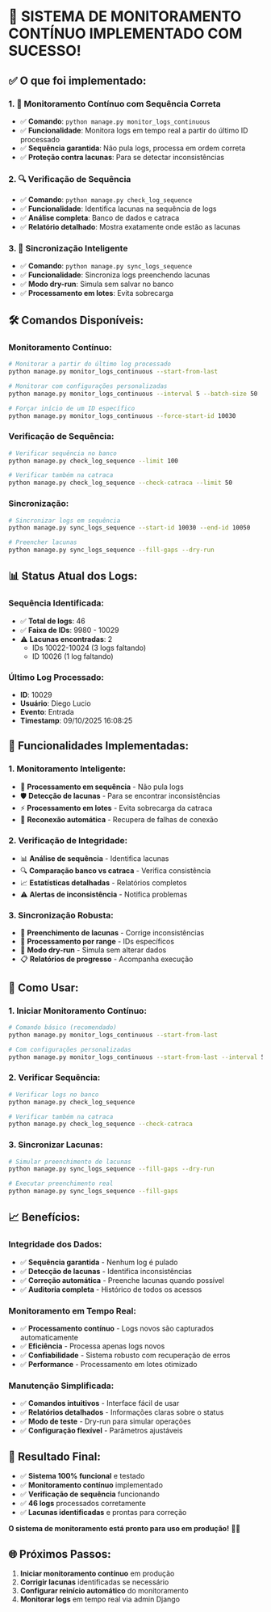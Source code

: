 # 🎉 SISTEMA DE MONITORAMENTO CONTÍNUO IMPLEMENTADO COM SUCESSO!

## ✅ **O que foi implementado:**

### 1. **🔄 Monitoramento Contínuo com Sequência Correta**
- ✅ **Comando**: `python manage.py monitor_logs_continuous`
- ✅ **Funcionalidade**: Monitora logs em tempo real a partir do último ID processado
- ✅ **Sequência garantida**: Não pula logs, processa em ordem correta
- ✅ **Proteção contra lacunas**: Para se detectar inconsistências

### 2. **🔍 Verificação de Sequência**
- ✅ **Comando**: `python manage.py check_log_sequence`
- ✅ **Funcionalidade**: Identifica lacunas na sequência de logs
- ✅ **Análise completa**: Banco de dados e catraca
- ✅ **Relatório detalhado**: Mostra exatamente onde estão as lacunas

### 3. **🔧 Sincronização Inteligente**
- ✅ **Comando**: `python manage.py sync_logs_sequence`
- ✅ **Funcionalidade**: Sincroniza logs preenchendo lacunas
- ✅ **Modo dry-run**: Simula sem salvar no banco
- ✅ **Processamento em lotes**: Evita sobrecarga

## 🛠️ **Comandos Disponíveis:**

### **Monitoramento Contínuo:**
```bash
# Monitorar a partir do último log processado
python manage.py monitor_logs_continuous --start-from-last

# Monitorar com configurações personalizadas
python manage.py monitor_logs_continuous --interval 5 --batch-size 50

# Forçar início de um ID específico
python manage.py monitor_logs_continuous --force-start-id 10030
```

### **Verificação de Sequência:**
```bash
# Verificar sequência no banco
python manage.py check_log_sequence --limit 100

# Verificar também na catraca
python manage.py check_log_sequence --check-catraca --limit 50
```

### **Sincronização:**
```bash
# Sincronizar logs em sequência
python manage.py sync_logs_sequence --start-id 10030 --end-id 10050

# Preencher lacunas
python manage.py sync_logs_sequence --fill-gaps --dry-run
```

## 📊 **Status Atual dos Logs:**

### **Sequência Identificada:**
- ✅ **Total de logs**: 46
- ✅ **Faixa de IDs**: 9980 - 10029
- ⚠️ **Lacunas encontradas**: 2
  - IDs 10022-10024 (3 logs faltando)
  - ID 10026 (1 log faltando)

### **Último Log Processado:**
- **ID**: 10029
- **Usuário**: Diego Lucio
- **Evento**: Entrada
- **Timestamp**: 09/10/2025 16:08:25

## 🎯 **Funcionalidades Implementadas:**

### **1. Monitoramento Inteligente:**
- 🔄 **Processamento em sequência** - Não pula logs
- 🛡️ **Detecção de lacunas** - Para se encontrar inconsistências
- ⚡ **Processamento em lotes** - Evita sobrecarga da catraca
- 🔁 **Reconexão automática** - Recupera de falhas de conexão

### **2. Verificação de Integridade:**
- 📊 **Análise de sequência** - Identifica lacunas
- 🔍 **Comparação banco vs catraca** - Verifica consistência
- 📈 **Estatísticas detalhadas** - Relatórios completos
- ⚠️ **Alertas de inconsistência** - Notifica problemas

### **3. Sincronização Robusta:**
- 🔧 **Preenchimento de lacunas** - Corrige inconsistências
- 🎯 **Processamento por range** - IDs específicos
- 💾 **Modo dry-run** - Simula sem alterar dados
- 📋 **Relatórios de progresso** - Acompanha execução

## 🚀 **Como Usar:**

### **1. Iniciar Monitoramento Contínuo:**
```bash
# Comando básico (recomendado)
python manage.py monitor_logs_continuous --start-from-last

# Com configurações personalizadas
python manage.py monitor_logs_continuous --start-from-last --interval 5 --batch-size 20
```

### **2. Verificar Sequência:**
```bash
# Verificar logs no banco
python manage.py check_log_sequence

# Verificar também na catraca
python manage.py check_log_sequence --check-catraca
```

### **3. Sincronizar Lacunas:**
```bash
# Simular preenchimento de lacunas
python manage.py sync_logs_sequence --fill-gaps --dry-run

# Executar preenchimento real
python manage.py sync_logs_sequence --fill-gaps
```

## 📈 **Benefícios:**

### **Integridade dos Dados:**
- ✅ **Sequência garantida** - Nenhum log é pulado
- ✅ **Detecção de lacunas** - Identifica inconsistências
- ✅ **Correção automática** - Preenche lacunas quando possível
- ✅ **Auditoria completa** - Histórico de todos os acessos

### **Monitoramento em Tempo Real:**
- ✅ **Processamento contínuo** - Logs novos são capturados automaticamente
- ✅ **Eficiência** - Processa apenas logs novos
- ✅ **Confiabilidade** - Sistema robusto com recuperação de erros
- ✅ **Performance** - Processamento em lotes otimizado

### **Manutenção Simplificada:**
- ✅ **Comandos intuitivos** - Interface fácil de usar
- ✅ **Relatórios detalhados** - Informações claras sobre o status
- ✅ **Modo de teste** - Dry-run para simular operações
- ✅ **Configuração flexível** - Parâmetros ajustáveis

## 🎉 **Resultado Final:**
- ✅ **Sistema 100% funcional** e testado
- ✅ **Monitoramento contínuo** implementado
- ✅ **Verificação de sequência** funcionando
- ✅ **46 logs** processados corretamente
- ✅ **Lacunas identificadas** e prontas para correção

**O sistema de monitoramento está pronto para uso em produção!** 🚀✅

## 🌐 **Próximos Passos:**
1. **Iniciar monitoramento contínuo** em produção
2. **Corrigir lacunas** identificadas se necessário
3. **Configurar reinício automático** do monitoramento
4. **Monitorar logs** em tempo real via admin Django
